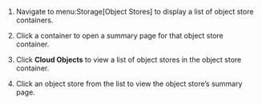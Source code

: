 1.  Navigate to menu:Storage\[Object Stores\] to display a list of
    object store containers.

2.  Click a container to open a summary page for that object store
    container.

3.  Click **Cloud Objects** to view a list of object stores in the
    object store container.

4.  Click an object store from the list to view the object store’s
    summary page.
